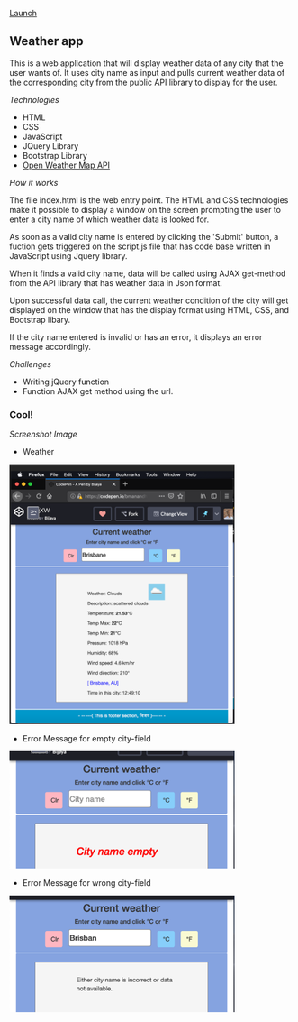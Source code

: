 [Launch](https://codepen.io/bmanandhar/pen/qxqgXW) 
## Weather app
<p>
This is a web application that will display weather data of any city that the user wants of. It uses city name as input and pulls current weather data of the corresponding city from the public API library to display for the user. 
</p>

*Technologies*

* HTML
* CSS
* JavaScript
* JQuery Library
* Bootstrap Library
* [Open Weather Map API](https://api.openweathermap.org/) 

*How it works*

<p>
The file index.html is the web entry point. The HTML and CSS technologies make it possible to display a window on the screen prompting the user to enter a city name of which weather data is looked for. 
</p>
<p>
As soon as a valid city name is entered by clicking the 'Submit' button, a fuction gets triggered on the script.js file that has code base written in JavaScript using Jquery library. 
</p>
<p>
When it finds a valid city name, data will be called using AJAX get-method from the API library that has weather data in Json format.
</p>
<p>
Upon successful data call, the current weather condition of the city will get displayed on the window that has the display format using HTML, CSS, and Bootstrap libary. 
</p>
<p>
If the city name entered is invalid or has an error, it displays an error message accordingly.
</p>

*Challenges*

* Writing jQuery function
* Function AJAX get method using the url.

### Cool!

*Screenshot Image*
* Weather

<img src="weather.png" alt="Weather" width=400/> 

* Error Message for empty city-field 
<img src="weather_empty.png" alt="Error" width=400/> 

* Error Message for wrong city-field 
<img src="weather_wrong.png" alt="Error" width=400/> 





